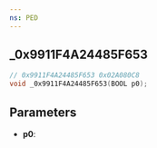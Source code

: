 ```yaml
---
ns: PED
---
```

## _0x9911F4A24485F653

```c
// 0x9911F4A24485F653 0x02A080C8
void _0x9911F4A24485F653(BOOL p0);
```

## Parameters
* **p0**:
